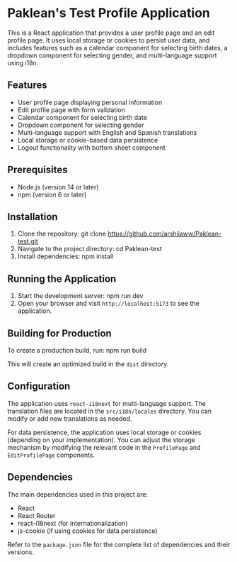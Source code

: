 # Paklean's Test Profile Application

This is a React application that provides a user profile page and an edit profile page. It uses local storage or cookies to persist user data, and includes features such as a calendar component for selecting birth dates, a dropdown component for selecting gender, and multi-language support using i18n.

## Features

- User profile page displaying personal information
- Edit profile page with form validation
- Calendar component for selecting birth date
- Dropdown component for selecting gender
- Multi-language support with English and Spanish translations
- Local storage or cookie-based data persistence
- Logout functionality with bottom sheet component

## Prerequisites

- Node.js (version 14 or later)
- npm (version 6 or later)

## Installation

1. Clone the repository: git clone https://github.com/arshiiaww/Paklean-test.git
2. Navigate to the project directory: cd Paklean-test
3. Install dependencies: npm install

## Running the Application

1. Start the development server: npm run dev
2. Open your browser and visit `http://localhost:5173` to see the application.

## Building for Production

To create a production build, run:
npm run build

This will create an optimized build in the `dist` directory.

## Configuration

The application uses `react-i18next` for multi-language support. The translation files are located in the `src/i18n/locales` directory. You can modify or add new translations as needed.

For data persistence, the application uses local storage or cookies (depending on your implementation). You can adjust the storage mechanism by modifying the relevant code in the `ProfilePage` and `EditProfilePage` components.

## Dependencies

The main dependencies used in this project are:

- React
- React Router
- react-i18next (for internationalization)
- js-cookie (if using cookies for data persistence)

Refer to the `package.json` file for the complete list of dependencies and their versions.
